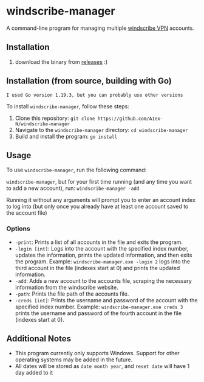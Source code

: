﻿# windscribe-manager

A command-line program for managing multiple [windscribe VPN](https://windscribe.com) accounts.

## Installation

1. download the binary from [releases](https://github.com/A1ex-N/windscribe-manager/releases) :)

## Installation (from source, building with Go)

`I used Go version 1.19.3, but you can probably use other versions`

To install `windscribe-manager`, follow these steps:

1.  Clone this repository: `git clone https://github.com/A1ex-N/windscribe-manager`
2.  Navigate to the `windscribe-manager` directory: `cd windscribe-manager`
3.  Build and install the program: `go install`

## Usage

To use `windscribe-manager`, run the following command:

`windscribe-manager`, but for your first time running (and any time you want to add a new account), run: `windscribe-manager -add`

Running it without any arguments will prompt you to enter an account index to log into (but only once you already have at least one account saved to the account file)

### Options

* `-print`: Prints a list of all accounts in the file and exits the program.
* `-login [int]`: Logs into the account with the specified index number, updates the information, prints the updated information, and then exits the program.
     Example: `windscribe-manager.exe -login 2` logs into the third account in the file (indexes start at 0) and prints the updated information.
* `-add`: Adds a new account to the accounts file, scraping the necessary information from the windscribe website.
* `-path`: Prints the file path of the accounts file.
* `-creds [int]`: Prints the username and password of the account with the specified index number.
     Example: `windscribe-manager.exe creds 3` prints the username and password of the fourth account in the file (indexes start at 0).


## Additional Notes

* This program currently only supports Windows. Support for other operating systems may be added in the future.
* All dates will be stored as `date month year`, and `reset date` will have 1 day added to it
